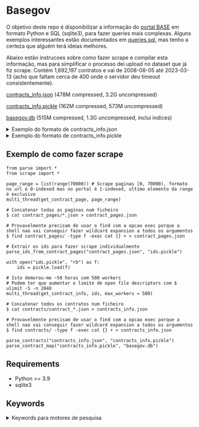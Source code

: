 # Basegov
O objetivo deste repo é disponibilizar a informação do [portal BASE](https://www.base.gov.pt/Base4/pt/pesquisa/) em formato Python e SQL (sqlite3), para fazer queries mais complexas.
Alguns exemplos interessantes estão documentados em [queries.sql](queries.sql), mas tenho a certeza que alguém terá ideias melhores.

Abaixo estão instrucoes sobre como fazer scrape e compilar esta informação, mas para simplificar o processo dei upload no dataset que já fiz scrape.
Contém 1,692,197 contratos e vai de 2008-08-05 até 2023-03-13 (acho que faltam cerca de 400 onde o servidor deu timeout consistentemente).

[contracts_info.json](https://drive.google.com/file/d/1K1YGfKQcFJV3huQ52hzYm6DO8--pDkpn/view?usp=sharing) (478M compressed, 3.2G uncompressed)

[contracts_info.pickle](https://drive.google.com/file/d/1b7NGzzzzikb9J47OgtQh1ineLboQsXcD/view?usp=sharing) (162M compressed, 573M uncompressed)

[basegov.db](https://drive.google.com/file/d/1G0jT50wulmi46OZLFW3mX0jEa-9Qpuuo/view?usp=sharing) (515M compressed, 1.3G uncompressed, inclui indices)

<details>
<summary>Exemplo do formato de contracts_info.json</summary>

` head -n 2 contracts_info.json `

`{"contractFundamentationType":"Artigo 19.º, alínea c) do Código dos Contratos Públicos","increments":false,"invitees":[],"closeDate":"03-12-2019","causesDeadlineChange":"CONDIÇÕES METEOROLOGICAS","causesPriceChange":"NÃO APLICÁVEL","frameworkAgreementProcedureId":"Não aplicável.","frameworkAgreementProcedureDescription":"Não aplicável.","announcementId":-1,"contractingProcedureUrl":null,"documents":[],"observations":"NÃO APLICÁVEL","totalEffectivePrice":"519.999,00 €","ambientCriteria":false,"directAwardFundamentationType":"Não aplicável","publicationDate":"03-04-2019","endOfContractType":"Cumprimento integral do contrato","ccp":false,"contestants":[{"nif":"508018030","id":152494,"description":"2007COM, LDA"},{"nif":"510874169","id":528496,"description":"Gonksys, S.A"}],"cocontratantes":false,"aquisitionStateMemberUE":false,"infoAquisitionStateMemberUE":null,"groupMembers":null,"cpvsDesignation":"Obras de construção total ou parcial e de engenharia civil","cpvsValue":"51999.0 € ","contracted":[{"nif":"508018030","id":152494,"description":"2007 COM, Lda"}],"contracting":[{"nif":"508331471","id":79250,"description":"Centro Hospitalar do Porto, E.P.E. (CHP)"}],"contractingProcedureType":"Consulta Prévia","objectBriefDescription":"CRIAÇÃO DE CAMINHOS DE CABOS PARA INTERLIGAÇÃO DE DATACENTERS","cpvs":"45200000-9","executionDeadline":"30 dias","contractTypes":"Empreitadas de obras públicas","contractTypeCS":false,"income":false,"centralizedProcedure":false,"executionPlace":"Portugal, Porto, Porto<BR/>Portugal","nonWrittenContractJustificationTypes":"Artigo 95.º, n.º 1, c), locação ou aquisição de bens móveis ou de serviços nos termos das alíneas i),ii),iii),cumulativamente","initialContractualPrice":"51.999,00 €","contractStatus":null,"materialCriteria":false,"normal":true,"specialMeasures":null,"regime":"Código dos Contratos Públicos ( DL 111-B/2017 )","cpvsType":"Principal","signingDate":"13-02-2019","id":5458627,"description":"PV/125/2018"} `

`{"contractFundamentationType":"Artigo 20.º, n.º 1, alínea d) do Código dos Contratos Públicos","increments":false,"invitees":[],"closeDate":"01-02-2021","causesDeadlineChange":"Devido aos constrangimentos ocorridos pela situação pandémica foi necessário prorrogar a data de términus do contrato por mais dois meses.","causesPriceChange":"Ao valor inicial acresce 1100,00€ referente aos dois meses de aditamento do prazo  inicial.","frameworkAgreementProcedureId":"Não aplicável.","frameworkAgreementProcedureDescription":"Não aplicável.","announcementId":-1,"contractingProcedureUrl":null,"documents":[{"id":1430858,"description":"ICA - 2018 - RGPD..pdf"}],"observations":"Na","totalEffectivePrice":"11.550,00 €","ambientCriteria":false,"directAwardFundamentationType":"ausência de recursos próprios","publicationDate":"23-01-2019","endOfContractType":"Cumprimento integral do contrato","ccp":false,"contestants":[],"cocontratantes":false,"aquisitionStateMemberUE":false,"infoAquisitionStateMemberUE":null,"groupMembers":null,"cpvsDesignation":"Fornos, fornalhas e incineradores industriais ou de laboratório","cpvsValue":"11550.0 € ","contracted":[{"nif":"508625688","id":2690065,"description":"ICA - Incluir Cooperativa Artesanal CRL"}],"contracting":[{"nif":"504650939","id":19484,"description":"Centro Social de Santa Maria de Sardoura"}],"contractingProcedureType":"Ajuste Direto Regime Geral","objectBriefDescription":"Arrendamento de espaço e aluguer de equipamento de olaria (rodas de pé e forno) para desenvolvimento do curso “Oleiro/a” desenvolver ao abrigo da tipologia 3.01 - Formação de Pessoas com deficiência e/ou Incapacidade, da tutela do POISE.","cpvs":"42300000-9","executionDeadline":"550 dias","contractTypes":"Locação de bens móveis","contractTypeCS":false,"income":false,"centralizedProcedure":false,"executionPlace":"Portugal, Aveiro, Castelo de Paiva","nonWrittenContractJustificationTypes":"","initialContractualPrice":"11.550,00 €","contractStatus":null,"materialCriteria":false,"normal":true,"specialMeasures":null,"regime":"Código dos Contratos Públicos ( DL 111-B/2017 )","cpvsType":"Principal","signingDate":"28-09-2018","id":5175906,"description":"Arrendamento de espaço e aluguer de equipamento de olaria (rodas de pé e forno) para desenvolvimento do curso “Oleiro/a” desenvolver ao abrigo da tipologia 3.01 - Formação de Pessoas com deficiência e/ou Incapacidade, da tutela do POISE."} `

</details>

<details>
<summary>Exemplo do formato de contracts_info.pickle</summary>

```
from parse import *

with open("contracts_info.pickle", "rb") as f:
    ci = pickle.load(f)

print(len(ci), list(ci.items())[:2])
```

`1692197`

`[(5458627, Contract(id=5458627, initialContractualPrice=51999.0, totalEffectivePrice=519999.0, invitees=[], contestants=[Entity(description='2007com, Lda', id=152494, nif=508018030), Entity(description='GONKSYS, S.A.', id=528496, nif=510874169)], contracting=[Entity(description='Centro Hospitalar Universitário do Porto, E. P. E.', id=79250, nif=508331471)], contracted=[Entity(description='2007com, Lda', id=152494, nif=508018030)], groupMembers=[], announcementId=None, frameworkAgreementProcedureId=None, frameworkAgreementProcedureDescription='Não aplicável.', publicationDate='2019-04-03', objectBriefDescription='CRIAÇÃO DE CAMINHOS DE CABOS PARA INTERLIGAÇÃO DE DATACENTERS', cpvs=[('45200000-9', True)], ccp=False, ambientCriteria=False, materialCriteria=False, cocontratantes=False, aquisitionStateMemberUE=False, income=False, increments=False, normal=True, contractTypeCS=False, centralizedProcedure=False, infoAquisitionStateMemberUE=None, signingDate='2019-02-13', closeDate='2019-12-03', description=None, observations=None, executionDeadline=None, contractingProcedureType=None, contractFundamentationType=None, directAwardFundamentationType=None, nonWrittenContractJustificationTypes=None, regime=None, specialMeasures=None, executionPlace=None, causesDeadlineChange=None, causesPriceChange=None, endOfContractType=None, contractStatus=None, contractTypes=None)),`

`(5175906, Contract(id=5175906, initialContractualPrice=11550.0, totalEffectivePrice=11550.0, invitees=[], contestants=[], contracting=[Entity(description='Centro Social de Santa Maria de Sardoura', id=19484, nif=504650939)], contracted=[Entity(description='ICA - Incluir Cooperativa Artesanal CRL', id=2690065, nif=508625688)], groupMembers=[], announcementId=None, frameworkAgreementProcedureId=None, frameworkAgreementProcedureDescription='Não aplicável.', publicationDate='2019-01-23', objectBriefDescription='Arrendamento de espaço e aluguer de equipamento de olaria (rodas de pé e forno) para desenvolvimento do curso “Oleiro/a” desenvolver ao abrigo da tipologia 3.01 - Formação de Pessoas com deficiência e/ou Incapacidade, da tutela do POISE.', cpvs=[('42300000-9', True)], ccp=False, ambientCriteria=False, materialCriteria=False, cocontratantes=False, aquisitionStateMemberUE=False, income=False, increments=False, normal=True, contractTypeCS=False, centralizedProcedure=False, infoAquisitionStateMemberUE=None, signingDate='2018-09-28', closeDate='2021-02-01', description=None, observations=None, executionDeadline=None, contractingProcedureType=None, contractFundamentationType=None, directAwardFundamentationType=None, nonWrittenContractJustificationTypes=None, regime=None, specialMeasures=None, executionPlace=None, causesDeadlineChange=None, causesPriceChange=None, endOfContractType=None, contractStatus=None, contractTypes=None))] `

</details>

## Exemplo de como fazer scrape
```
from parse import *
from scrape import *

page_range = list(range(70000)) # Scrape paginas [0, 70000), formato no url é 0-indexed mas no portal é 1-indexed, ultimo elemento da range é exclusivo
multi_thread(get_contract_page, page_range)

# Concatenar todas as paginas num ficheiro
$ cat contract_pages/*.json > contract_pages.json

# Provavelmente precisam de usar o find com a opcao exec porque a shell nao vai conseguir fazer wildcard expansion a todos os argumentos
$ find contract_pages/ -type f -exec cat {} + > contract_pages.json 

# Extrair os ids para fazer scrape individualmente
parse_ids_from_contract_pages("contract_pages.json", "ids.pickle")

with open("ids.pickle", "rb") as f:
    ids = pickle.load(f)

# Isto demorou-me ~50 horas com 500 workers
# Podem ter que aumentar o limite de open file descriptors com $ ulimit -S -n 2048
multi_thread(get_contract_info, ids, max_workers = 500)

# Concatenar todos os contratos num ficheiro
$ cat contracts/contract_*.json > contracts_info.json

# Provavelmente precisam de usar o find com a opcao exec porque a shell nao vai conseguir fazer wildcard expansion a todos os argumentos
$ find contracts/ -type f -exec cat {} + > contracts_info.json

parse_contracts("contracts_info.json", "contracts_info.pickle")
parse_contract_map("contracts_info.pickle", "basegov.db")
```
## Requirements
- Python >= 3.9
- sqlite3

## Keywords

<details>
<summary>Keywords para motores de pesquisa</summary>

base.gov.pt sql dataset python 

contratos publicos online 

contratos publicos sql 

contratos publicos python 

contratos publicos dataset 

base de dados portal base

base de dados contratos publicos 

portal base dataset

portal base sql

portal base python

base gov pt

dados gov pt

transparencia
</details>
